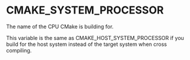   

# CMAKE_SYSTEM_PROCESSOR  
The name of the CPU CMake is building for.  

This variable is the same as CMAKE_HOST_SYSTEM_PROCESSOR if
you build for the host system instead of the target system when
cross compiling.  

